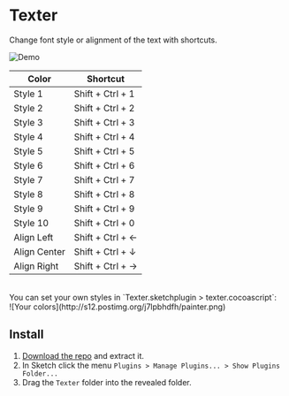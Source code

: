 # Texter

Change font style or alignment of the text with shortcuts.

<img src="https://github.com/arsfeshchenko/Texter/blob/master/Demo/demo.gif" alt="Demo" />

Color | Shortcut
------------ | -------------
Style 1 | Shift + Ctrl + 1
Style 2 | Shift + Ctrl + 2
Style 3 | Shift + Ctrl + 3
Style 4 | Shift + Ctrl + 4
Style 5 | Shift + Ctrl + 5
Style 6 | Shift + Ctrl + 6
Style 7 | Shift + Ctrl + 7
Style 8 | Shift + Ctrl + 8
Style 9 | Shift + Ctrl + 9
Style 10 | Shift + Ctrl + 0
Align Left | Shift + Ctrl + ←
Align Center | Shift + Ctrl + ↓
Align Right | Shift + Ctrl + →


<br>
You can set your own styles in `Texter.sketchplugin > texter.cocoascript`:
<br>
![Your colors](http://s12.postimg.org/j7lpbhdfh/painter.png)


## Install

1. [Download the repo](https://github.com/arsfeshchenko/Texter/archive/master.zip) and extract it.
2. In Sketch click the menu `Plugins > Manage Plugins... > Show Plugins Folder...`
3. Drag the `Texter` folder into the revealed folder.

